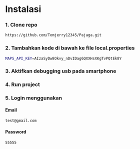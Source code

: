 # Instalasi

### 1. Clone repo
   ```sh 
   https://github.com/Tomjerry12345/Pajaga.git
   ```
### 2. Tambahkan kode di bawah ke file local.properties
   ```sh 
   MAPS_API_KEY=AIzaSyDw8Okvy_nDvIDag6QXXHsXKgTvPQtEk8Y
   ```
### 3. Aktifkan debugging usb pada smartphone
### 4. Run project
### 5. Login menggunakan
   #### Email
   ```sh 
   test@gmail.com
   ```
   #### Password
   ```sh 
   55555
   ```
